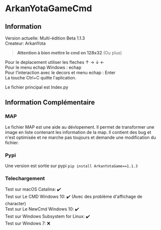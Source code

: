 # ArkanYotaGameCmd
## Information
Version actuelle: Multi-édition Beta 1.1.3    
Createur: ArkanYota

> **Attention à bien mettre le cmd en 128x32** (Ou plus) 

Pour le deplacement utiliser les fleches ↑ → ↓ ←   
Pour le menu echap Windows : echap    
Pour l'interaction avec le decors et menu echap : Enter   
La touche Ctrl+C quitte l'aplication.    

Le fichier principal est Index.py

## Information Complémentaire
### MAP
Le fichier MAP est une aide au dévlopement. Il permet de transformer une image en liste contenant les information de la map. Il contient des bug et n'est optimisée et ne marche pas toujours et demande une modification du fichier.
### Pypi
Une version est sortie sur pypi ```pip install ArkanYotaGame==1.1.3```
### Telechargement
Test sur macOS Catalina: :heavy_check_mark:    
Test sur Le CMD Windows 10: :heavy_check_mark: (Avec des problème d'affichage de character)    
Test sur Le NewCmd Windows 10: :heavy_check_mark:      
Test sur Windows Subsystem for Linux: :heavy_check_mark:    
Test sur Windows 7: :x:    

